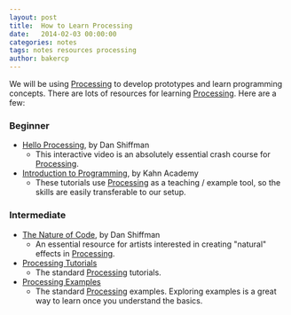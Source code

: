 ```yaml
---
layout: post
title:  How to Learn Processing
date:   2014-02-03 00:00:00
categories: notes
tags: notes resources processing
author: bakercp
---
```


We will be using [Processing][1] to develop prototypes and learn programming concepts.  There are lots of resources for learning [Processing][1].  Here are a few:

### Beginner
- [Hello Processing][2], by Dan Shiffman
    - This interactive video is an absolutely essential crash course for [Processing][1].
- [Introduction to Programming][5], by Kahn Academy
    - These tutorials use [Processing][1] as a teaching / example tool, so the skills are easily transferable to our setup.       

### Intermediate
- [The Nature of Code][3], by Dan Shiffman
    - An essential resource for artists interested in creating "natural" effects in [Processing][1].
-  [Processing Tutorials][4]
    - The standard [Processing][1] tutorials.
-  [Processing Examples][5]
    - The standard [Processing][1] examples.  Exploring examples is a great way to learn once you understand the basics.


[1]: http://processing.org/  "Processing"
[2]: http://hello.processing.org/  "Hello Processing"
[3]: http://natureofcode.com/ "The Nature of Code"
[4]: http://processing.org/tutorials/
[5]: https://www.khanacademy.org/cs/programming